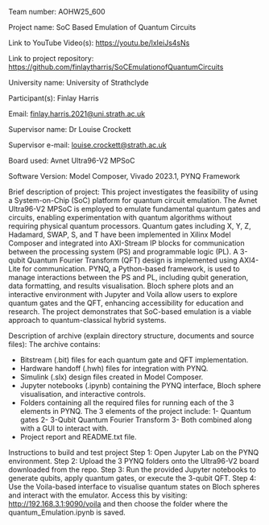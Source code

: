 Team number: AOHW25_600

Project name: SoC Based Emulation of Quantum Circuits

Link to YouTube Video(s): https://youtu.be/lxIeiJs4sNs

Link to project repository: https://github.com/finlaytharris/SoCEmulationofQuantumCircuits

University name: University of Strathclyde

Participant(s): Finlay Harris  

Email: finlay.harris.2021@uni.strath.ac.uk

Supervisor name: Dr Louise Crockett

Supervisor e-mail: louise.crockett@strath.ac.uk

Board used: Avnet Ultra96-V2 MPSoC

Software Version: Model Composer, Vivado 2023.1, PYNQ Framework

Brief description of project:
This project investigates the feasibility of using a System-on-Chip (SoC) platform for quantum circuit emulation. The Avnet Ultra96-V2 MPSoC is employed to emulate fundamental quantum gates and circuits, enabling experimentation with quantum algorithms without requiring physical quantum processors. Quantum gates including X, Y, Z, Hadamard, SWAP, S, and T have been implemented in Xilinx Model Composer and integrated into AXI-Stream IP blocks for communication between the processing system (PS) and programmable logic (PL). A 3-qubit Quantum Fourier Transform (QFT) design is implemented using AXI4-Lite for communication. PYNQ, a Python-based framework, is used to manage interactions between the PS and PL, including qubit generation, data formatting, and results visualisation. Bloch sphere plots and an interactive environment with Jupyter and Voila allow users to explore quantum gates and the QFT, enhancing accessibility for education and research. The project demonstrates that SoC-based emulation is a viable approach to quantum-classical hybrid systems.

Description of archive (explain directory structure, documents and source files):
The archive contains:
- Bitstream (.bit) files for each quantum gate and QFT implementation.
- Hardware handoff (.hwh) files for integration with PYNQ.
- Simulink (.slx) design files created in Model Composer.
- Jupyter notebooks (.ipynb) containing the PYNQ interface, Bloch sphere visualisation, and interactive controls.
- Folders containing all the required files for running each of the 3 elements in PYNQ. The 3 elements of the project include: 
			1- Quantum gates
			2- 3-Qubit Quantum Fourier Transform
			3- Both combined along with a GUI to interact with. 
- Project report and README.txt file.

Instructions to build and test project
Step 1: Open Jupyter Lab on the PYNQ environment. 
Step 2: Upload the 3 PYNQ folders onto the Ultra96-V2 board downloaded from the repo.
Step 3: Run the provided Jupyter notebooks to generate qubits, apply quantum gates, or execute the 3-qubit QFT.
Step 4: Use the Voila-based interface to visualise quantum states on Bloch spheres and interact with the emulator. Access this by visiting: http://192.168.3.1:9090/voila and then choose the folder where the quantum_Emulation.ipynb is saved.

